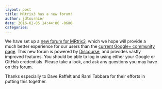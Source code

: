 ```yaml
---
layout: post
title: MRtrix3 has a new forum!
author: jdtournier
date: 2016-02-05 14:44:00 -0600
categories: 
---
```


We have set up a [new forum for MRtrix3](http://community.mrtrix.org/), which we hope will provide a much better experience for our users than the [current Google+ community page](https://plus.google.com/communities/111072048088633408015). This new forum is powered by [Discourse](https://www.discourse.org/), and provides vastly improved features. You should be able to log in using either your Google or GitHub credentials. Please take a look, and ask any questions you may have on this forum.

Thanks especially to Dave Raffelt and Rami Tabbara for their efforts in
putting this together. 
